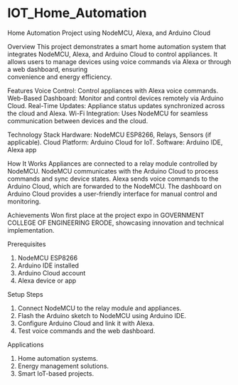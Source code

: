 # IOT_Home_Automation

Home Automation Project using NodeMCU, Alexa, and Arduino Cloud

Overview
  This project demonstrates a smart home automation system that integrates NodeMCU, Alexa, and Arduino Cloud to control        appliances. It allows users to manage devices using voice commands via Alexa or through a web dashboard, ensuring         
  convenience and energy efficiency.

Features
  Voice Control:  Control appliances with Alexa voice commands.
  Web-Based Dashboard: Monitor and control devices remotely via Arduino Cloud.
  Real-Time Updates: Appliance status updates synchronized across the cloud and Alexa.
  Wi-Fi Integration: Uses NodeMCU for seamless communication between devices and the cloud.

Technology Stack
  Hardware: NodeMCU ESP8266, Relays, Sensors (if applicable).
  Cloud Platform: Arduino Cloud for IoT.
  Software: Arduino IDE, Alexa app

How It Works
  Appliances are connected to a relay module controlled by NodeMCU.
  NodeMCU communicates with the Arduino Cloud to process commands and sync device states.
  Alexa sends voice commands to the Arduino Cloud, which are forwarded to the NodeMCU.
  The dashboard on Arduino Cloud provides a user-friendly interface for manual control and monitoring.

Achievements
  Won first place at the project expo in GOVERNMENT COLLEGE OF ENGINEERING ERODE, showcasing innovation and technical     
  implementation.

Prerequisites
  1) NodeMCU ESP8266
  2) Arduino IDE installed
  3) Arduino Cloud account
  4) Alexa device or app

Setup Steps
  1) Connect NodeMCU to the relay module and appliances.
  2) Flash the Arduino sketch to NodeMCU using Arduino IDE.
  3) Configure Arduino Cloud and link it with Alexa.
  4) Test voice commands and the web dashboard.

Applications
  1) Home automation systems.
  2) Energy management solutions.
  3) Smart IoT-based projects.
